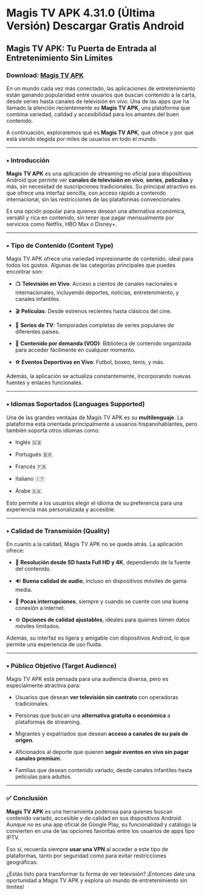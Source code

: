 ﻿# Magis TV APK 4.31.0 (Última Versión) Descargar Gratis Android

## Magis TV APK: Tu Puerta de Entrada al Entretenimiento Sin Límites
### Download: [Magis TV APK](https://byvn.net/Wg5y)
En un mundo cada vez más conectado, las aplicaciones de entretenimiento están ganando popularidad entre usuarios que buscan contenido a la carta, desde series hasta canales de televisión en vivo. Una de las apps que ha llamado la atención recientemente es **Magis TV APK**, una plataforma que combina variedad, calidad y accesibilidad para los amantes del buen contenido.

A continuación, exploraremos qué es **Magis TV APK**, qué ofrece y por qué está siendo elegida por miles de usuarios en todo el mundo.

----------

### ▪️ Introducción

**Magis TV APK** es una aplicación de streaming no oficial para dispositivos Android que permite ver **canales de televisión en vivo**, **series**, **películas** y más, sin necesidad de suscripciones tradicionales. Su principal atractivo es que ofrece una interfaz sencilla, con acceso rápido a contenido internacional, sin las restricciones de las plataformas convencionales.

Es una opción popular para quienes desean una alternativa económica, versátil y rica en contenido, sin tener que pagar mensualmente por servicios como Netflix, HBO Max o Disney+.

----------

### ▪️ Tipo de Contenido (Content Type)

Magis TV APK ofrece una variedad impresionante de contenido, ideal para todos los gustos. Algunas de las categorías principales que puedes encontrar son:

-   📺 **Televisión en Vivo**: Acceso a cientos de canales nacionales e internacionales, incluyendo deportes, noticias, entretenimiento, y canales infantiles.
    
-   🎬 **Películas**: Desde estrenos recientes hasta clásicos del cine.
    
-   📖 **Series de TV**: Temporadas completas de series populares de diferentes países.
    
-   📂 **Contenido por demanda (VOD)**: Biblioteca de contenido organizada para acceder fácilmente en cualquier momento.
    
-   ⚽ **Eventos Deportivos en Vivo**: Futbol, boxeo, tenis, y más.
    

Además, la aplicación se actualiza constantemente, incorporando nuevas fuentes y enlaces funcionales.

----------

### ▪️ Idiomas Soportados (Languages Supported)

Una de las grandes ventajas de Magis TV APK es su **multilenguaje**. La plataforma está orientada principalmente a usuarios hispanohablantes, pero también soporta otros idiomas como:

-   Inglés 🇬🇧
    
-   Portugués 🇧🇷
    
-   Francés 🇫🇷
    
-   Italiano 🇮🇹
    
-   Árabe 🇸🇦
    

Esto permite a los usuarios elegir el idioma de su preferencia para una experiencia más personalizada y accesible.

----------

### ▪️ Calidad de Transmisión (Quality)

En cuanto a la calidad, Magis TV APK no se queda atrás. La aplicación ofrece:

-   📡 **Resolución desde SD hasta Full HD y 4K**, dependiendo de la fuente del contenido.
    
-   🔊 **Buena calidad de audio**, incluso en dispositivos móviles de gama media.
    
-   🔁 **Pocas interrupciones**, siempre y cuando se cuente con una buena conexión a internet.
    
-   ⚙️ **Opciones de calidad ajustables**, ideales para quienes tienen datos móviles limitados.
    

Además, su interfaz es ligera y amigable con dispositivos Android, lo que permite una experiencia de uso fluida.

----------

### ▪️ Público Objetivo (Target Audience)

Magis TV APK está pensada para una audiencia diversa, pero es especialmente atractiva para:

-   Usuarios que desean **ver televisión sin contrato** con operadoras tradicionales.
    
-   Personas que buscan una **alternativa gratuita o económica** a plataformas de streaming.
    
-   Migrantes y expatriados que desean **acceso a canales de su país de origen**.
    
-   Aficionados al deporte que quieren **seguir eventos en vivo sin pagar canales premium**.
    
-   Familias que desean contenido variado, desde canales infantiles hasta películas para adultos.
    

----------

### ✅ Conclusión

**Magis TV APK** es una herramienta poderosa para quienes buscan contenido variado, accesible y de calidad en sus dispositivos Android. Aunque no es una app oficial de Google Play, su funcionalidad y catálogo la convierten en una de las opciones favoritas entre los usuarios de apps tipo IPTV.

Eso sí, recuerda siempre **usar una VPN** al acceder a este tipo de plataformas, tanto por seguridad como para evitar restricciones geográficas.

¿Estás listo para transformar tu forma de ver televisión? ¡Entonces dale una oportunidad a Magis TV APK y explora un mundo de entretenimiento sin límites!
